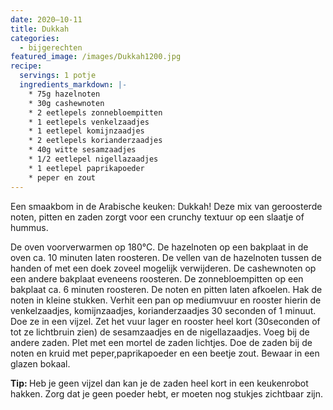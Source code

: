 ```yaml
---
date: 2020–10-11
title: Dukkah
categories:
  - bijgerechten
featured_image: /images/Dukkah1200.jpg
recipe:
  servings: 1 potje
  ingredients_markdown: |-
    * 75g hazelnoten 
    * 30g cashewnoten
    * 2 eetlepels zonnebloempitten
    * 1 eetlepels venkelzaadjes
    * 1 eetlepel komijnzaadjes
    * 2 eetlepels korianderzaadjes
    * 40g witte sesamzaadjes
    * 1/2 eetlepel nigellazaadjes
    * 1 eetlepel paprikapoeder    * peper en zout
---
```

Een smaakbom in de Arabische keuken: Dukkah!
Deze mix van geroosterde noten, pitten en zaden zorgt voor een crunchy textuur op een slaatje of hummus.


<!--more-->

De oven voorverwarmen op 180°C.
De hazelnoten op een bakplaat in de oven ca. 10 minuten laten roosteren.
De vellen van de hazelnoten tussen de handen of met een doek zoveel mogelijk verwijderen.
De cashewnoten op een andere bakplaat eveneens roosteren.
De zonnebloempitten op een bakplaat ca. 6 minuten roosteren.
De noten en pitten laten afkoelen.
Hak de noten in kleine stukken.
Verhit een pan op mediumvuur en rooster hierin de venkelzaadjes, komijnzaadjes, korianderzaadjes 30 seconden of 1 minuut.
Doe ze in een vijzel.
Zet het vuur lager en rooster heel kort (30seconden of tot ze lichtbruin zien) de sesamzaadjes en de nigellazaadjes. 
Voeg bij de andere zaden.
Plet met een mortel de zaden lichtjes.
Doe de zaden bij de noten en kruid met peper,paprikapoeder en een beetje zout.
Bewaar in een glazen bokaal.

<b>Tip: </b>
Heb je geen vijzel dan kan je de zaden heel kort in een keukenrobot hakken.
Zorg dat je geen poeder hebt, er moeten nog stukjes zichtbaar zijn.


